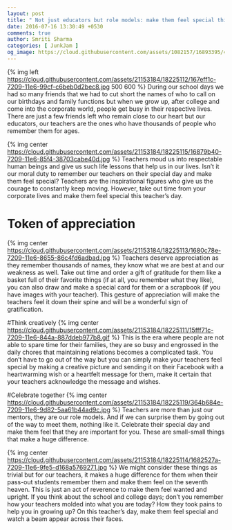 ```yaml
---
layout: post
title: " Not just educators but role models: make them feel special this Teachers day!"
date: 2016-07-16 13:30:49 +0530
comments: true
author: Smriti Sharma
categories: [ JunkJam ]
og_image: https://cloud.githubusercontent.com/assets/1082157/16893395/4b93b9ee-4b54-11e6-8a96-469928486e88.jpg
---
```


{% img left https://cloud.githubusercontent.com/assets/21153184/18225112/167eff1c-7209-11e6-99cf-c6beb0d2bec8.jpg 500 600 %}
During our school days we had so many friends that we had to cut short the names of who to call on our birthdays and family 
functions but when we grow up, after college and come into the corporate world, people get busy in their respective lives. 
There are just a few friends left who remain close to our heart but our educators, our teachers are the ones who have thousands of people who remember them for ages.

<!-- more -->

{% img center https://cloud.githubusercontent.com/assets/21153184/18225115/16879b40-7209-11e6-85f4-38703cabe40d.jpg  %}
Teachers moud us into respectable human beings and give us such life lessons that help us in our lives. 
Isn’t it our moral duty to remember our teachers on their special day and make them feel special? 
Teachers are the inspirational figures who give us the courage to constantly keep moving. 
However, take out time from your corporate lives and make them feel special this teacher’s day.

# Token of appreciation
{% img center https://cloud.githubusercontent.com/assets/21153184/18225113/1680c78e-7209-11e6-8655-86c4fd6adbad.jpg %}
Teachers deserve appreciation as they remember thousands of names, they know what we are best at and our weakness as well. 
Take out time and order a gift of gratitude for them like a basket full of their favorite things (if at all, you remember what they like), you can also draw and make a special card for them or a scrapbook (if you have images with your teacher). 
This gesture of appreciation will make the teachers feel it down their spine and will be a wonderful sign of gratification.

#Think creatively
{% img center https://cloud.githubusercontent.com/assets/21153184/18225111/15fff71c-7209-11e6-844a-887ddeb977b8.gif %}
This is the era where people are not able to spare time for their families, they are so busy and engrossed in the daily chores that maintaining relations becomes a complicated task.
You don’t have to go out of the way but you can simply make your teachers feel special by making a creative picture and sending it on their Facebook with a heartwarming wish or a heartfelt message for them, make it certain that your teachers acknowledge the message and wishes.

#Celebrate together
{% img center https://cloud.githubusercontent.com/assets/21153184/18225119/364b684e-7209-11e6-9d82-5aa61b44ad9c.jpg %}
Teachers are more than just our mentors, they are our role models. And if we can surprise them by going out of the way to meet them, nothing like it. Celebrate their special day and make them feel that they are important for you.
These are small-small things that make a huge difference.

{% img center https://cloud.githubusercontent.com/assets/21153184/18225114/1682527a-7209-11e6-9fe5-d168a5769271.jpg %}
We might consider these things as trivial but for our teachers, it makes a huge difference for them when their pass-out students remember them and make them feel on the seventh heaven. This is just an act of reverence to make them feel wanted and upright. If you think about the school and college days; don’t you remember how your teachers molded into what you are today? 
How they took pains to help you in growing up? On this teacher’s day, make them feel special and watch a beam appear across their faces.
